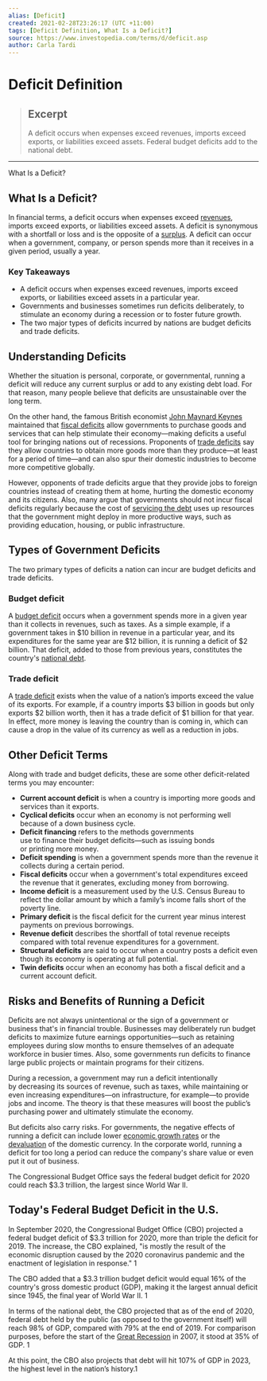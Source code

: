 ```yaml
---
alias: [Deficit]
created: 2021-02-28T23:26:17 (UTC +11:00)
tags: [Deficit Definition, What Is a Deficit?]
source: https://www.investopedia.com/terms/d/deficit.asp
author: Carla Tardi
---
```


# Deficit Definition

> ## Excerpt
> A deficit occurs when expenses exceed revenues, imports exceed exports, or liabilities exceed assets. Federal budget deficits add to the national debt.

---

What Is a Deficit?
## What Is a Deficit?

In financial terms, a deficit occurs when expenses exceed [revenues](https://www.investopedia.com/terms/r/revenue.asp), imports exceed exports, or liabilities exceed assets. A deficit is synonymous with a shortfall or loss and is the opposite of a [surplus](https://www.investopedia.com/terms/s/surplus.asp). A deficit can occur when a government, company, or person spends more than it receives in a given period, usually a year.

### Key Takeaways

-   A deficit occurs when expenses exceed revenues, imports exceed exports, or liabilities exceed assets in a particular year.
-   Governments and businesses sometimes run deficits deliberately, to stimulate an economy during a recession or to foster future growth.
-   The two major types of deficits incurred by nations are budget deficits and trade deficits.

## Understanding Deficits

Whether the situation is personal, corporate, or governmental, running a deficit will reduce any current surplus or add to any existing debt load. For that reason, many people believe that deficits are unsustainable over the long term.

On the other hand, the famous British economist [John Maynard Keynes](https://www.investopedia.com/terms/j/john_maynard_keynes.asp) maintained that [fiscal deficits](https://www.investopedia.com/terms/f/fiscaldeficit.asp) allow governments to purchase goods and services that can help stimulate their economy—making deficits a useful tool for bringing nations out of recessions. Proponents of [trade deficits](https://www.investopedia.com/terms/t/trade_deficit.asp) say they allow countries to obtain more goods more than they produce—at least for a period of time—and can also spur their domestic industries to become more competitive globally.

However, opponents of trade deficits argue that they provide jobs to foreign countries instead of creating them at home, hurting the domestic economy and its citizens. Also, many argue that governments should not incur fiscal deficits regularly because the cost of [servicing the debt](https://www.investopedia.com/terms/d/debtservice.asp) uses up resources that the government might deploy in more productive ways, such as providing education, housing, or public infrastructure.

## Types of Government Deficits

The two primary types of deficits a nation can incur are budget deficits and trade deficits.

### Budget deficit

A [budget deficit](https://www.investopedia.com/terms/b/budget-deficit.asp) occurs when a government spends more in a given year than it collects in revenues, such as taxes. As a simple example, if a government takes in $10 billion in revenue in a particular year, and its expenditures for the same year are $12 billion, it is running a deficit of $2 billion. That deficit, added to those from previous years, constitutes the country's [national debt](https://www.investopedia.com/updates/usa-national-debt/).

### Trade deficit

A [trade deficit](https://www.investopedia.com/terms/t/trade_deficit.asp) exists when the value of a nation’s imports exceed the value of its exports. For example, if a country imports $3 billion in goods but only exports $2 billion worth, then it has a trade deficit of $1 billion for that year. In effect, more money is leaving the country than is coming in, which can cause a drop in the value of its currency as well as a reduction in jobs.

## Other Deficit Terms

Along with trade and budget deficits, these are some other deficit-related terms you may encounter:

-   **Current account deficit** is when a country is importing more goods and services than it exports.
-   **Cyclical deficits** occur when an economy is not performing well because of a down business cycle.
-   **Deficit financing** refers to the methods governments use to finance their budget deficits—such as issuing bonds or printing more money.
-   **Deficit spending** is when a government spends more than the revenue it collects during a certain period.
-   **Fiscal deficits** occur when a government's total expenditures exceed the revenue that it generates, excluding money from borrowing.
-   **Income deficit** is a measurement used by the U.S. Census Bureau to reflect the dollar amount by which a family’s income falls short of the poverty line.
-   **Primary deficit** is the fiscal deficit for the current year minus interest payments on previous borrowings.
-   **Revenue deficit** describes the shortfall of total revenue receipts compared with total revenue expenditures for a government.
-   **Structural deficits** are said to occur when a country posts a deficit even though its economy is operating at full potential.
-   **Twin deficits** occur when an economy has both a fiscal deficit and a current account deficit.

## Risks and Benefits of Running a Deficit

Deficits are not always unintentional or the sign of a government or business that's in financial trouble. Businesses may deliberately run budget deficits to maximize future earnings opportunities—such as retaining employees during slow months to ensure themselves of an adequate workforce in busier times. Also, some governments run deficits to finance large public projects or maintain programs for their citizens.

During a recession, a government may run a deficit intentionally by decreasing its sources of revenue, such as taxes, while maintaining or even increasing expenditures—on infrastructure, for example—to provide jobs and income. The theory is that these measures will boost the public’s purchasing power and ultimately stimulate the economy. 

But deficits also carry risks. For governments, the negative effects of running a deficit can include lower [economic growth rates](https://www.investopedia.com/terms/r/realeconomicrate.asp) or the [devaluation](https://www.investopedia.com/terms/d/devaluation.asp) of the domestic currency. In the corporate world, running a deficit for too long a period can reduce the company's share value or even put it out of business.

The Congressional Budget Office says the federal budget deficit for 2020 could reach $3.3 trillion, the largest since World War II.

## Today's Federal Budget Deficit in the U.S.

In September 2020, the Congressional Budget Office (CBO) projected a federal budget deficit of $3.3 trillion for 2020, more than triple the deficit for 2019. The increase, the CBO explained, "is mostly the result of the economic disruption caused by the 2020 coronavirus pandemic and the enactment of legislation in response." 1

The CBO added that a $3.3 trillion budget deficit would equal 16% of the country's gross domestic product (GDP), making it the largest annual deficit since 1945, the final year of World War II. 1

In terms of the national debt, the CBO projected that as of the end of 2020, federal debt held by the public (as opposed to the government itself) will reach 98% of GDP, compared with 79% at the end of 2019. For comparison purposes, before the start of the [Great Recession](https://www.investopedia.com/terms/g/great-recession.asp) in 2007, it stood at 35% of GDP. 1

At this point, the CBO also projects that debt will hit 107% of GDP in 2023, the highest level in the nation’s history.1
